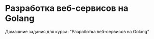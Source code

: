 # Разработка веб-сервисов на Golang
Домашние задания для курса: "Разработка веб-сервисов на Golang"
